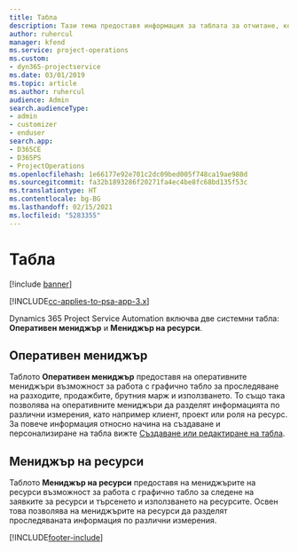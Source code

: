 ```yaml
---
title: Табла
description: Тази тема предоставя информация за таблата за отчитане, които са включени в Dynamics 365 Project Service Automation.
author: ruhercul
manager: kfend
ms.service: project-operations
ms.custom:
- dyn365-projectservice
ms.date: 03/01/2019
ms.topic: article
ms.author: ruhercul
audience: Admin
search.audienceType:
- admin
- customizer
- enduser
search.app:
- D365CE
- D365PS
- ProjectOperations
ms.openlocfilehash: 1e66177e92e701c2dc09bed005f748ca19ae980d
ms.sourcegitcommit: fa32b1893286f20271fa4ec4be8fc68bd135f53c
ms.translationtype: HT
ms.contentlocale: bg-BG
ms.lasthandoff: 02/15/2021
ms.locfileid: "5283355"
---
```

# <a name="dashboards"></a>Табла

[!include [banner](../includes/psa-now-project-operations.md)]

[!INCLUDE[cc-applies-to-psa-app-3.x](../includes/cc-applies-to-psa-app-3x.md)]

Dynamics 365 Project Service Automation включва две системни табла: **Оперативен мениджър** и **Мениджър на ресурси**.

## <a name="practice-manager"></a>Оперативен мениджър 

Таблото **Оперативен мениджър** предоставя на оперативните мениджъри възможност за работа с графично табло за проследяване на разходите, продажбите, брутния марж и използването. То също така позволява на оперативните мениджъри да разделят информацията по различни измерения, като например клиент, проект или роля на ресурс. За повече информация относно начина на създаване и персонализиране на табла вижте [Създаване или редактиране на табла](https://docs.microsoft.com/dynamics365/customerengagement/on-premises/customize/create-edit-dashboards).

## <a name="resource-manager"></a>Мениджър на ресурси 

Таблото **Мениджър на ресурси** предоставя на мениджърите на ресурси възможност за работа с графично табло за следене на заявките за ресурси и търсенето и използването на ресурсите. Освен това позволява на мениджърите на ресурси да разделят проследяваната информация по различни измерения.


[!INCLUDE[footer-include](../includes/footer-banner.md)]